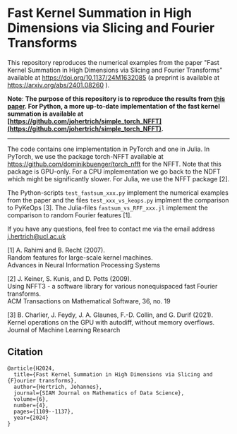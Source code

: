 # Fast Kernel Summation in High Dimensions via Slicing and Fourier Transforms

This repository reproduces the numerical examples from the paper "Fast Kernel Summation in High Dimensions via Slicing and Fourier Transforms" available at https://doi.org/10.1137/24M1632085 (a preprint is available at https://arxiv.org/abs/2401.08260 ).

**Note**: **The purpose of this repository is to reproduce the results from [this paper](https://doi.org/10.1137/24M1632085). For Python, a more up-to-date implementation of the fast kernel summation is available at [https://github.com/johertrich/simple_torch_NFFT](https://github.com/johertrich/simple_torch_NFFT).**

-------------------------------------------------------------------------------------

The code contains one implementation in PyTorch and one in Julia. In PyTorch, we use the package torch-NFFT available at https://github.com/dominikbuenger/torch_nfft for the NFFT.
Note that this package is GPU-only. For a CPU implementation we go back to the NDFT which might be significantly slower.
For Julia, we use the NFFT package [2].

The Python-scripts `test_fastsum_xxx.py` implement the numerical examples from the paper and the files `test_xxx_vs_keops.py` implment the comparison to PyKeOps [3]. The Julia-files `fastsum_vs_RFF_xxx.jl` implement the comparison to random Fourier features [1].

If you have any questions, feel free to contact me via the email address j.hertrich@ucl.ac.uk  

[1] A. Rahimi and B. Recht (2007).   
Random features for large-scale kernel machines.   
Advances in Neural Information Processing Systems

[2] J. Keiner, S. Kunis, and D. Potts (2009).  
Using NFFT3 - a software library for various nonequispaced fast Fourier transforms.  
ACM Transactions on Mathematical Software, 36, no. 19

[3] B. Charlier, J. Feydy, J. A. Glaunes, F.-D. Collin, and G. Durif (2021).  
Kernel operations on the GPU with autodiff, without memory overflows.  
Journal of Machine Learning Research

## Citation

```
@article{H2024,
  title={Fast Kernel Summation in High Dimensions via Slicing and {F}ourier transforms},
  author={Hertrich, Johannes},
  journal={SIAM Journal on Mathematics of Data Science},
  volume={6},
  number={4},
  pages={1109--1137},
  year={2024}
}
```




